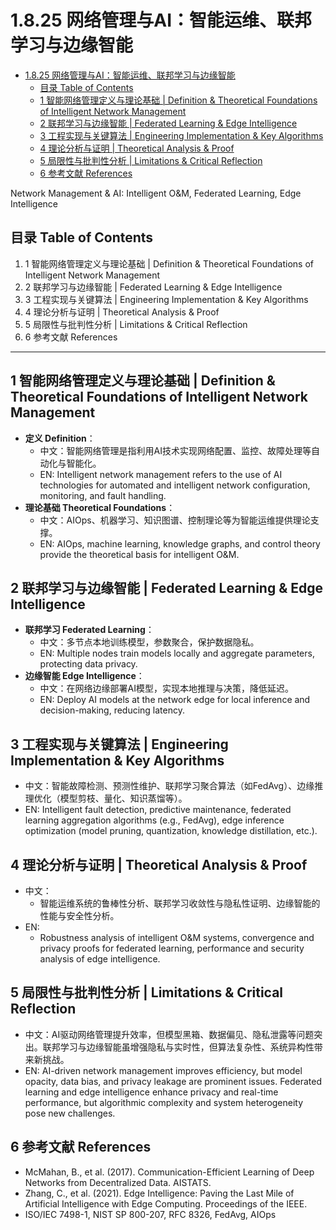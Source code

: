 # 1.8.25 网络管理与AI：智能运维、联邦学习与边缘智能


<!-- TOC START -->

- [1.8.25 网络管理与AI：智能运维、联邦学习与边缘智能](#1825-网络管理与ai智能运维联邦学习与边缘智能)
  - [目录 Table of Contents](#目录-table-of-contents)
  - [1 智能网络管理定义与理论基础 | Definition & Theoretical Foundations of Intelligent Network Management](#1-智能网络管理定义与理论基础-definition-theoretical-foundations-of-intelligent-network-management)
  - [2 联邦学习与边缘智能 | Federated Learning & Edge Intelligence](#2-联邦学习与边缘智能-federated-learning-edge-intelligence)
  - [3 工程实现与关键算法 | Engineering Implementation & Key Algorithms](#3-工程实现与关键算法-engineering-implementation-key-algorithms)
  - [4 理论分析与证明 | Theoretical Analysis & Proof](#4-理论分析与证明-theoretical-analysis-proof)
  - [5 局限性与批判性分析 | Limitations & Critical Reflection](#5-局限性与批判性分析-limitations-critical-reflection)
  - [6 参考文献 References](#6-参考文献-references)

<!-- TOC END -->

Network Management & AI: Intelligent O&M, Federated Learning, Edge Intelligence

## 目录 Table of Contents

1. 1 智能网络管理定义与理论基础 | Definition & Theoretical Foundations of Intelligent Network Management
2. 2 联邦学习与边缘智能 | Federated Learning & Edge Intelligence
3. 3 工程实现与关键算法 | Engineering Implementation & Key Algorithms
4. 4 理论分析与证明 | Theoretical Analysis & Proof
5. 5 局限性与批判性分析 | Limitations & Critical Reflection
6. 6 参考文献 References

---

## 1 智能网络管理定义与理论基础 | Definition & Theoretical Foundations of Intelligent Network Management

- **定义 Definition**：
  - 中文：智能网络管理是指利用AI技术实现网络配置、监控、故障处理等自动化与智能化。
  - EN: Intelligent network management refers to the use of AI technologies for automated and intelligent network configuration, monitoring, and fault handling.
- **理论基础 Theoretical Foundations**：
  - 中文：AIOps、机器学习、知识图谱、控制理论等为智能运维提供理论支撑。
  - EN: AIOps, machine learning, knowledge graphs, and control theory provide the theoretical basis for intelligent O&M.

## 2 联邦学习与边缘智能 | Federated Learning & Edge Intelligence

- **联邦学习 Federated Learning**：
  - 中文：多节点本地训练模型，参数聚合，保护数据隐私。
  - EN: Multiple nodes train models locally and aggregate parameters, protecting data privacy.
- **边缘智能 Edge Intelligence**：
  - 中文：在网络边缘部署AI模型，实现本地推理与决策，降低延迟。
  - EN: Deploy AI models at the network edge for local inference and decision-making, reducing latency.

## 3 工程实现与关键算法 | Engineering Implementation & Key Algorithms

- 中文：智能故障检测、预测性维护、联邦学习聚合算法（如FedAvg）、边缘推理优化（模型剪枝、量化、知识蒸馏等）。
- EN: Intelligent fault detection, predictive maintenance, federated learning aggregation algorithms (e.g., FedAvg), edge inference optimization (model pruning, quantization, knowledge distillation, etc.).

## 4 理论分析与证明 | Theoretical Analysis & Proof

- 中文：
  - 智能运维系统的鲁棒性分析、联邦学习收敛性与隐私性证明、边缘智能的性能与安全性分析。
- EN:
  - Robustness analysis of intelligent O&M systems, convergence and privacy proofs for federated learning, performance and security analysis of edge intelligence.

## 5 局限性与批判性分析 | Limitations & Critical Reflection

- 中文：AI驱动网络管理提升效率，但模型黑箱、数据偏见、隐私泄露等问题突出。联邦学习与边缘智能虽增强隐私与实时性，但算法复杂性、系统异构性带来新挑战。
- EN: AI-driven network management improves efficiency, but model opacity, data bias, and privacy leakage are prominent issues. Federated learning and edge intelligence enhance privacy and real-time performance, but algorithmic complexity and system heterogeneity pose new challenges.

## 6 参考文献 References

- McMahan, B., et al. (2017). Communication-Efficient Learning of Deep Networks from Decentralized Data. AISTATS.
- Zhang, C., et al. (2021). Edge Intelligence: Paving the Last Mile of Artificial Intelligence with Edge Computing. Proceedings of the IEEE.
- ISO/IEC 7498-1, NIST SP 800-207, RFC 8326, FedAvg, AIOps
